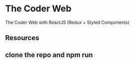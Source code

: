 # The Coder Web
The Coder Web with ReactJS (Redux + Styled Components)
## Resources
## clone the repo and npm run 
